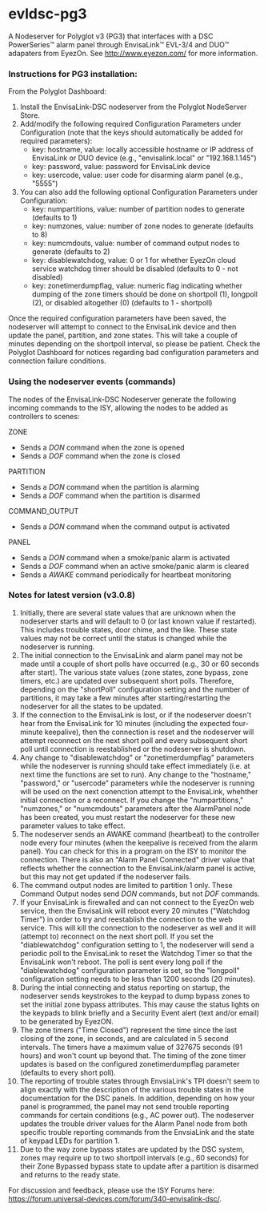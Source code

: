 # evldsc-pg3
A Nodeserver for Polyglot v3 (PG3) that interfaces with a DSC PowerSeries™ alarm panel through EnvisaLink™ EVL-3/4 and DUO™ adapaters from EyezOn. See http://www.eyezon.com/ for more information.

### Instructions for PG3 installation:
From the Polyglot Dashboard:
1. Install the EnvisaLink-DSC nodeserver from the Polyglot NodeServer Store.
2. Add/modify the following required Configuration Parameters under Configuration (note that the keys should automatically be added for required parameters):
    - key: hostname, value: locally accessible hostname or IP address of EnvisaLink or DUO device (e.g., "envisalink.local" or "192.168.1.145")
    - key: password, value: password for EnvisaLink device
    - key: usercode, value: user code for disarming alarm panel (e.g., "5555")
3. You can also add the following optional Configuration Parameters under Configuration:
    - key: numpartitions, value: number of partition nodes to generate (defaults to 1)
    - key: numzones, value: number of zone nodes to generate (defaults to 8)
    - key: numcmdouts, value: number of command output nodes to generate (defaults to 2)
    - key: disablewatchdog, value: 0 or 1 for whether EyezOn cloud service watchdog timer should be disabled (defaults to 0 - not disabled)
    - key: zonetimerdumpflag, value: numeric flag indicating whether dumping of the zone timers should be done on shortpoll (1), longpoll (2), or disabled altogether (0) (defaults to 1 - shortpoll)

Once the required configuration parameters have been saved, the nodeserver will attempt to connect to the EnvisaLink device and then update the panel, partition, and zone states. This will take a couple of minutes depending on the shortpoll interval, so please be patient. Check the Polyglot Dashboard for notices regarding bad configuration parameters and connection failure conditions.

### Using the nodeserver events (commands)
The nodes of the EnvisaLink-DSC Nodeserver generate the following incoming commands to the ISY, allowing the nodes to be added as controllers to scenes:

ZONE
- Sends a *DON* command when the zone is opened
- Sends a *DOF* command when the zone is closed

PARTITION
- Sends a *DON* command when the partition is alarming
- Sends a *DOF* command when the partition is disarmed

COMMAND_OUTPUT
- Sends a *DON* command when the command output is activated

PANEL
- Sends a *DON* command when a smoke/panic alarm is activated
- Sends a *DOF* command when an active smoke/panic alarm is cleared
- Sends a *AWAKE* command periodically for heartbeat monitoring

### Notes for latest version (v3.0.8)

1. Initially, there are several state values that are unknown when the nodeserver starts and will default to 0 (or last known value if restarted). This includes trouble states, door chime, and the like. These state values may not be correct until the status is changed while the nodeserver is running.
2. The initial connection to the EnvisaLink and alarm panel may not be made until a couple of short polls have occurred (e.g., 30 or 60 seconds after start). The various state values (zone states, zone bypass, zone timers, etc.) are updated over subsequent short polls. Therefore, depending on the "shortPoll" configuration setting and the number of partitions, it may take a few minutes after starting/restarting the nodeserver for all the states to be updated.
3. If the connection to the EnvisaLink is lost, or if the nodeserver doesn't hear from the EnvisaLink for 10 minutes (including the expected four-minute keepalive), then the connection is reset and the nodeserver will attempt reconnect on the next short poll and every subsequent short poll until connection is reestablished or the nodeserver is shutdown.
4. Any change to "disablewatchdog" or "zonetimerdumpflag" parameters while the nodeserver is running should take effect immediately (i.e. at next time the functions are set to run). Any change to the "hostname," "password," or "usercode" parameters while the nodeserver is running will be used on the next conenction attempt to the EnvisaLink, whehther initial connection or a reconnect. If you change the "numpartitions," "numzones," or "numcmdouts" parameters after the AlarmPanel node has been created, you must restart the nodeserver for these new parameter values to take effect.
5. The nodeserver sends an AWAKE command (heartbeat) to the controller node every four minutes (when the keepalive is received from the alarm panel). You can check for this in a program on the ISY to monitor the connection. There is also an "Alarm Panel Connected" driver value that reflects whether the connection to the EnvisaLink/alarm panel is active, but this may not get updated if the nodeserver fails.
6. The command output nodes are limited to partition 1 only. These Command Output nodes send *DON* commands, but not *DOF* commands.
7. If your EnvisaLink is firewalled and can not connect to the EyezOn web service, then the EnvisaLink will reboot every 20 minutes ("Watchdog Timer") in order to try and reestablish the connection to the web service. This will kill the connection to the nodeserver as well and it will (attempt to) reconnect on the next short poll. If you set the "diablewatchdog" configuration setting to 1, the nodeserver will send a periodic poll to the EnvisaLink to reset the Watchdog Timer so that the EnvisaLink won't reboot. The poll is sent every long poll if the "diablewatchdog" configuration parameter is set, so the "longpoll" configuration setting needs to be less than 1200 seconds (20 minutes).
8. During the intial connecting and status reporting on startup, the nodeserver sends keystrokes to the keypad to dump bypass zones to set the initial zone bypass attributes. This may cause the status lights on the keypads to blink briefly and a Security Event alert (text and/or email) to be generated by EyezON.
9. The zone timers ("Time Closed") represent the time since the last closing of the zone, in seconds, and are calculated in 5 second intervals. The timers have a maximum value of 327675 seconds (91 hours) and won't count up beyond that. The timing of the zone timer updates is based on the configured zonetimerdumpflag parameter (defaults to every short poll).  
10. The reporting of trouble states through EnvsiaLink's TPI doesn't seem to align exactly with the description of the various trouble states in the documentation for the DSC panels. In addition, depending on how your panel is programmed, the panel may not send trouble reporting commands for certain conditions (e.g., AC power out). The nodeserver updates the trouble driver values for the Alarm Panel node from both specific trouble reporting commands from the EnvsiaLink and the state of keypad LEDs for partition 1.
11. Due to the way zone bypass states are updated by the DSC system, zones may require up to two shortpoll intervals (e.g., 60 seconds) for their Zone Bypassed bypass state to update after a partition is disarmed and returns to the ready state.

For discussion and feedback, please use the ISY Forums here: https://forum.universal-devices.com/forum/340-envisalink-dsc/.
